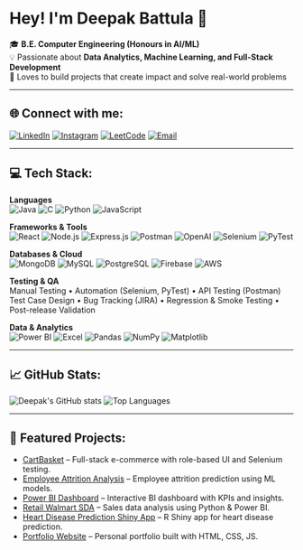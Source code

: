# Hey! I'm Deepak Battula 👋

🎓 **B.E. Computer Engineering (Honours in AI/ML)**  
💡 Passionate about **Data Analytics, Machine Learning, and Full-Stack Development**  
🚀 Loves to build projects that create impact and solve real-world problems

---

## 🌐 Connect with me:
[![LinkedIn](https://img.shields.io/badge/LinkedIn-0077B5.svg?style=for-the-badge&logo=linkedin&logoColor=white)](https://www.linkedin.com/in/deepak-battula4/)
[![Instagram](https://img.shields.io/badge/Instagram-E4405F.svg?style=for-the-badge&logo=instagram&logoColor=white)](https://instagram.com/mr_dk_battula)
[![LeetCode](https://img.shields.io/badge/LeetCode-FFA116.svg?style=for-the-badge&logo=leetcode&logoColor=black)](https://leetcode.com/u/deepak-battula/)
[![Email](https://img.shields.io/badge/Email-D14836.svg?style=for-the-badge&logo=gmail&logoColor=white)](mailto:deepakbattula040@gmail.com)

---

## 💻 Tech Stack:

**Languages**  
![Java](https://img.shields.io/badge/Java-ED8B00.svg?style=flat&logo=openjdk&logoColor=white)
![C](https://img.shields.io/badge/C-00599C.svg?style=flat&logo=c&logoColor=white)
![Python](https://img.shields.io/badge/Python-3776AB.svg?style=flat&logo=python&logoColor=white)
![JavaScript](https://img.shields.io/badge/JavaScript-F7DF1E.svg?style=flat&logo=javascript&logoColor=black)

**Frameworks & Tools**  
![React](https://img.shields.io/badge/React-20232A?style=flat&logo=react&logoColor=61DAFB)
![Node.js](https://img.shields.io/badge/Node.js-43853D?style=flat&logo=node.js&logoColor=white)
![Express.js](https://img.shields.io/badge/Express.js-000000?style=flat&logo=express&logoColor=white)
![Postman](https://img.shields.io/badge/Postman-FF6C37?style=flat&logo=postman&logoColor=white)
![OpenAI](https://img.shields.io/badge/OpenAI-412991?style=flat&logo=openai&logoColor=white)
![Selenium](https://img.shields.io/badge/Selenium-43B02A?style=flat&logo=selenium&logoColor=white)
![PyTest](https://img.shields.io/badge/PyTest-0A9EDC?style=flat&logo=pytest&logoColor=white)

**Databases & Cloud**  
![MongoDB](https://img.shields.io/badge/MongoDB-4EA94B?style=flat&logo=mongodb&logoColor=white)
![MySQL](https://img.shields.io/badge/MySQL-005C84?style=flat&logo=mysql&logoColor=white)
![PostgreSQL](https://img.shields.io/badge/PostgreSQL-316192?style=flat&logo=postgresql&logoColor=white)
![Firebase](https://img.shields.io/badge/Firebase-FFCA28?style=flat&logo=firebase&logoColor=black)
![AWS](https://img.shields.io/badge/AWS-232F3E?style=flat&logo=amazon-aws&logoColor=white)

**Testing & QA**  
Manual Testing • Automation (Selenium, PyTest) • API Testing (Postman)  
Test Case Design • Bug Tracking (JIRA) • Regression & Smoke Testing • Post-release Validation  

**Data & Analytics**  
![Power BI](https://img.shields.io/badge/PowerBI-F2C811?style=flat&logo=power-bi&logoColor=black)
![Excel](https://img.shields.io/badge/Excel-217346?style=flat&logo=microsoft-excel&logoColor=white)
![Pandas](https://img.shields.io/badge/Pandas-150458?style=flat&logo=pandas&logoColor=white)
![NumPy](https://img.shields.io/badge/NumPy-013243?style=flat&logo=numpy&logoColor=white)
![Matplotlib](https://img.shields.io/badge/Matplotlib-005C84?style=flat)

---

## 📈 GitHub Stats:
![Deepak's GitHub stats](https://github-readme-stats.vercel.app/api?username=DkBattulaS&show_icons=true&theme=dark)
![Top Languages](https://github-readme-stats.vercel.app/api/top-langs/?username=DkBattulaS&layout=compact&theme=dark)



---

## 🚀 Featured Projects:
- [CartBasket](https://github.com/DkBattulaS/CartBasket) – Full-stack e-commerce with role-based UI and Selenium testing.
- [Employee Attrition Analysis](https://github.com/DkBattulaS/Employee-Attrition) – Employee attrition prediction using ML models.
- [Power BI Dashboard](https://github.com/DkBattulaS/PowerBI-Dashboard) – Interactive BI dashboard with KPIs and insights.
- [Retail Walmart SDA](https://github.com/DkBattulaS/Retail-Walmart--SDA) – Sales data analysis using Python & Power BI.
- [Heart Disease Prediction Shiny App](https://github.com/DkBattulaS/Heart-Disease-Prediction-Shiny-App) – R Shiny app for heart disease prediction.
- [Portfolio Website](https://github.com/DkBattulaS/Portfolio) – Personal portfolio built with HTML, CSS, JS.



